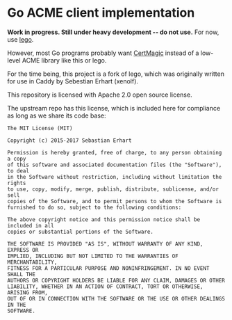 Go ACME client implementation
=============================

**Work in progress. Still under heavy development -- do not use.** For now, use [lego](https://github.com/go-acme/lego).

However, most Go programs probably want [CertMagic](https://github.com/caddyserver/certmagic) instead of a low-level ACME library like this or lego.

For the time being, this project is a fork of lego, which was originally written for use in Caddy by Sebestian Erhart (xenolf).

This repository is licensed with Apache 2.0 open source license.

The upstream repo has this license, which is included here for compliance as long as we share its code base:

```plain
The MIT License (MIT)

Copyright (c) 2015-2017 Sebastian Erhart

Permission is hereby granted, free of charge, to any person obtaining a copy
of this software and associated documentation files (the "Software"), to deal
in the Software without restriction, including without limitation the rights
to use, copy, modify, merge, publish, distribute, sublicense, and/or sell
copies of the Software, and to permit persons to whom the Software is
furnished to do so, subject to the following conditions:

The above copyright notice and this permission notice shall be included in all
copies or substantial portions of the Software.

THE SOFTWARE IS PROVIDED "AS IS", WITHOUT WARRANTY OF ANY KIND, EXPRESS OR
IMPLIED, INCLUDING BUT NOT LIMITED TO THE WARRANTIES OF MERCHANTABILITY,
FITNESS FOR A PARTICULAR PURPOSE AND NONINFRINGEMENT. IN NO EVENT SHALL THE
AUTHORS OR COPYRIGHT HOLDERS BE LIABLE FOR ANY CLAIM, DAMAGES OR OTHER
LIABILITY, WHETHER IN AN ACTION OF CONTRACT, TORT OR OTHERWISE, ARISING FROM,
OUT OF OR IN CONNECTION WITH THE SOFTWARE OR THE USE OR OTHER DEALINGS IN THE
SOFTWARE.
```